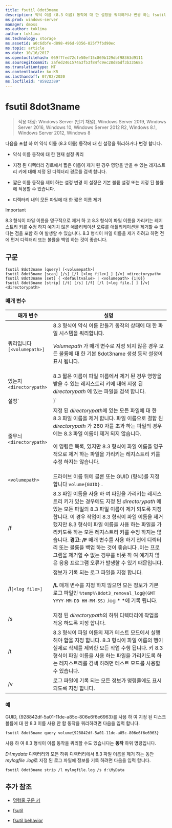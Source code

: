 ```yaml
---
title: fsutil 8dot3name
description: 약식 이름 (8.3 이름) 동작에 대 한 설정을 쿼리하거나 변경 하는 fsutil 8dot3name command에 대 한 참조 문서입니다.
ms.prod: windows-server
manager: dmoss
ms.author: toklima
author: toklima
ms.technology: storage
ms.assetid: a0c6dbfe-d898-496d-9356-825f7fbd90ec
ms.topic: article
ms.date: 10/16/2017
ms.openlocfilehash: 069f7fed72cfe50ef15c869b129dbf98363d9111
ms.sourcegitcommit: 2afed2461574a3f53f84fc9ec28d86df3b335685
ms.translationtype: MT
ms.contentlocale: ko-KR
ms.lasthandoff: 07/02/2020
ms.locfileid: "85922389"
---
```

# <a name="fsutil-8dot3name"></a>fsutil 8dot3name

> 적용 대상: Windows Server (반기 채널), Windows Server 2019, Windows Server 2016, Windows 10, Windows Server 2012 R2, Windows 8.1, Windows Server 2012, Windows 8

다음을 포함 하 여 약식 이름 (8.3 이름) 동작에 대 한 설정을 쿼리하거나 변경 합니다.

- 약식 이름 동작에 대 한 현재 설정 쿼리

- 지정 된 디렉터리 경로에서 짧은 이름이 제거 된 경우 영향을 받을 수 있는 레지스트리 키에 대해 지정 된 디렉터리 경로를 검색 합니다.

- 짧은 이름 동작을 제어 하는 설정 변경 이 설정은 기본 볼륨 설정 또는 지정 된 볼륨에 적용할 수 있습니다.

- 디렉터리 내의 모든 파일에 대 한 짧은 이름 제거

> [!IMPORTANT]
> 8.3 형식이 파일 이름을 영구적으로 제거 하 고 8.3 형식이 파일 이름을 가리키는 레지스트리 키를 수정 하지 예기치 않은 애플리케이션 오류를 애플리케이션을 제거할 수 없다는 점을 포함 하 여 발생할 수 있습니다. 8.3 형식이 파일 이름을 제거 하려고 하면 전에 먼저 디렉터리 또는 볼륨을 백업 하는 것이 좋습니다.

## <a name="syntax"></a>구문

```
fsutil 8dot3name [query] [<volumepath>]
fsutil 8dot3name [scan] [/s] [/l [<log file>] ] [/v] <directorypath>
fsutil 8dot3name [set] { <defaultvalue> | <volumepath> {1|0}}
fsutil 8dot3name [strip] [/t] [/s] [/f] [/l [<log file.] ] [/v] <directorypath>
```

### <a name="parameters"></a>매개 변수

| 매개 변수 | 설명 |
| --------- | ----------- |
| 쿼리입니다`[<volumepath>]` | 8.3 형식이 약식 이름 만들기 동작의 상태에 대 한 파일 시스템을 쿼리합니다.<p>*Volumepath* 가 매개 변수로 지정 되지 않은 경우 모든 볼륨에 대 한 기본 8dot3name 생성 동작 설정이 표시 됩니다. |
| 있는지`<directorypath>` | 8.3 짧은 이름이 파일 이름에서 제거 된 경우 영향을 받을 수 있는 레지스트리 키에 대해 지정 된 *directorypath* 에 있는 파일을 검색 합니다. |
| 설정`<defaultvalue> | <volumepath>}` | 다음과 같은 경우에서 8.3 이름 만들기에 대 한 파일 시스템 동작을 변경 합니다.<ul><li>*Defaultvalue* 를 지정 하는 경우 레지스트리 키 **HKLM\System\CurrentControlSet\Control\FileSystem\NtfsDisable8dot3NameCreationNtfsDisable8dot3NameCreationNtfsDisable8dot3NameCreation**는 *defaultvalue*로 설정 됩니다.<p>*DefaultValue* 값은 다음과 같을 수 있습니다.<ul><li>**0**: 시스템에서 모든 볼륨에서 8.3 이름 만들기를 사용 합니다.</li><li>**1**: 시스템에서 모든 볼륨에서 8.3 이름 만들기를 사용 하지 않도록 설정 합니다.</li><li>**2**: 당 볼륨 별로 8.3 이름 만들기를 설정 합니다.</li><li>**3**: 시스템 볼륨을 제외한 모든 볼륨에 대해에서 8.3 이름 만들기를 사용 하지 않도록 설정 합니다.</li></ul><li>*Volumepath* 가 지정 되 면 디스크 플래그 8dot3name 속성의 지정 된 볼륨이 지정 된 볼륨에 대해 8.3 이름 만들기를 사용 하도록 설정 되거나 (**0**) 지정 된 볼륨에서 8.3 이름 만들기를 사용 하지 않도록 설정 됩니다 (**1**).<p>기본 파일 시스템 동작에서 8.3 이름 만들기에 대 한 값으로 설정 해야 **2** 전에 지정 된 볼륨에서 8.3 이름 만들기를 사용 하지 않도록 설정 하거나 설정할 수 있습니다.</li></ul> |
| 줄무늬`<directorypath>` | 지정 된 *directorypath*에 있는 모든 파일에 대 한 8.3 파일 이름을 제거 합니다. 파일 이름으로 결합 된 *directorypath* 가 260 자를 초과 하는 파일의 경우에는 8.3 파일 이름이 제거 되지 않습니다.<p>이 명령은 목록, 있지만 8.3 형식이 파일 이름을 영구적으로 제거 하는 파일을 가리키는 레지스트리 키를 수정 하지는 않습니다. |
| `<volumepath>` | 드라이브 이름 뒤에 콜론 또는 GUID (형식)를 지정 합니다 `volume{GUID}` . |
| /f | 8.3 파일 이름을 사용 하 여 파일을 가리키는 레지스트리 키가 있는 경우에도 지정 된 *directorypath* 에 있는 모든 파일의 8.3 파일 이름이 제거 되도록 지정 합니다. 이 경우 작업이 8.3 형식이 파일 이름을 제거 했지만 8.3 형식이 파일 이름을 사용 하는 파일을 가리키도록 하는 모든 레지스트리 키를 수정 하지는 않습니다. **경고:** **/F** 매개 변수를 사용 하기 전에 디렉터리 또는 볼륨을 백업 하는 것이 좋습니다 .이는 프로그램을 제거할 수 없는 경우를 비롯 하 여 예기치 않은 응용 프로그램 오류가 발생할 수 있기 때문입니다. |
| /l`[<log file>]` | 정보가 기록 되는 로그 파일을 지정 합니다.<p>**/L** 매개 변수를 지정 하지 않으면 모든 정보가 기본 로그 파일인 `%temp%\8dot3_removal_log@(GMT YYYY-MM-DD HH-MM-SS)` .log * *에 기록 됩니다. |
| /s | 지정 된 *directorypath*의 하위 디렉터리에 작업을 적용 하도록 지정 합니다. |
| /t | 8.3 형식이 파일 이름의 제거 테스트 모드에서 실행 해야 함을 지정 합니다. 8.3 형식이 파일 이름의 행이 실제로 삭제를 제외한 모든 작업 수행 됩니다. 키 8.3 형식이 파일 이름을 사용 하는 파일을 가리키도록 하는 레지스트리를 검색 하려면 테스트 모드를 사용할 수 있습니다. |
| /v | 로그 파일에 기록 되는 모든 정보가 명령줄에도 표시 되도록 지정 합니다. |

### <a name="examples"></a>예

GUID, {928842df-5a01-11de-a85c-806e6f6e6963}를 사용 하 여 지정 된 디스크 볼륨에 대 한 8.3 이름 사용 안 함 동작을 쿼리하려면 다음을 입력 합니다.

```
fsutil 8dot3name query volume{928842df-5a01-11de-a85c-806e6f6e6963}
```

사용 하 여 8.3 형식이 이름 동작을 쿼리할 수도 있습니다는 **동작** 하위 명령입니다.

*D:\mydata* 디렉터리와 모든 하위 디렉터리에서 8.3 파일 이름을 제거 하는 동안 *mylogfile .log*로 지정 된 로그 파일에 정보를 기록 하려면 다음을 입력 합니다.

```
fsutil 8dot3name strip /l mylogfile.log /s d:\MyData
```

## <a name="additional-references"></a>추가 참조

- [명령줄 구문 키](command-line-syntax-key.md)

- [fsutil](fsutil.md)

- [fsutil behavior](fsutil-behavior.md)
